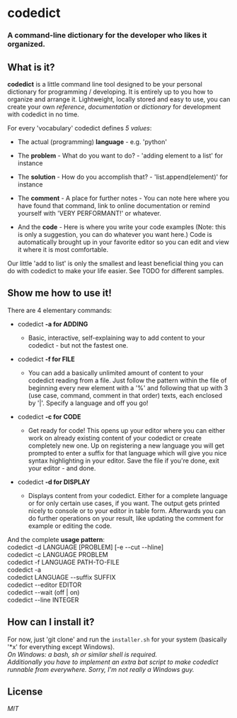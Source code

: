 # codedict

### A command-line dictionary for the developer who likes it organized.

## What is it?

**codedict** is a little command line tool designed to be your personal dictionary for programming / developing. It is entirely up to you how to organize and arrange it. Lightweight, locally stored and easy to use, you can create your own *reference*, *documentation* or *dictionary* for development with codedict in no time.   
  
  For every 'vocabulary' codedict defines *5 values*:  

  * The actual (programming) **language** - e.g. 'python'
 
  * The **problem** - What do you want to do? - 'adding element to a list' for instance
    
  * The **solution** - How do you accomplish that? - 'list.append(element)' for instance 
   
  * The **comment** - A place for further notes - You can note here where you have found that command, link to online documentation or remind yourself with 'VERY PERFORMANT!' or whatever.
     
  * And the **code** - Here is where you write your code examples (Note: this is only a suggestion, you can do whatever you want here.) Code is automatically brought up in your favorite editor so you can edit and view it where it is most comfortable.   
  
  Our little 'add to list' is only the smallest and least beneficial thing you can do with codedict to make your life easier. See TODO for different samples. 
  
## Show me how to use it!    
  
  There are 4 elementary commands:
  
  * codedict **-a for ADDING**  
    * Basic, interactive, self-explaining way to add content to your codedict - but not the fastest one.   

  * codedict **-f for FILE**
    * You can add a basically unlimited amount of content to your codedict reading from a file. Just follow the pattern within the file of beginning every new element with a '%' and following that up with 3 (use case, command, comment in that order) texts, each enclosed by '|'. Specify a language and off you go!  

  * codedict **-c for CODE**
  	* Get ready for code! This opens up your editor where you can either work on already existing content of your codedict or create completely new one. Up on registering a new language you will get prompted to enter a suffix for that language which will give you nice syntax highlighting in your editor. Save the file if you're done, exit your editor - and done.   

  * codedict **-d for DISPLAY**
  	* Displays content from your codedict. Either for a complete language or for only certain use cases, if you want. The output gets printed nicely to console or to your editor in table form. Afterwards you can do further operations on your result, like updating the comment for example or editing the code.  

And the complete **usage pattern**:     
  codedict -d LANGUAGE [PROBLEM] [-e --cut --hline]  
  codedict -c LANGUAGE PROBLEM  
  codedict -f LANGUAGE PATH-TO-FILE    
  codedict -a   
  codedict LANGUAGE --suffix SUFFIX  
  codedict --editor EDITOR  
  codedict --wait (off | on)  
  codedict --line INTEGER    
  
## How can I install it?
  For now, just 'git clone' and run the <code>installer.sh</code> for your system (basically '*x' for everything except Windows).   
  *On Windows: a bash, sh or similar shell is required.*  
  *Additionally you have to implement an extra bat script to make codedict runnable from everywhere. Sorry, I'm not really a Windows guy.*   

## License
  
*MIT*
